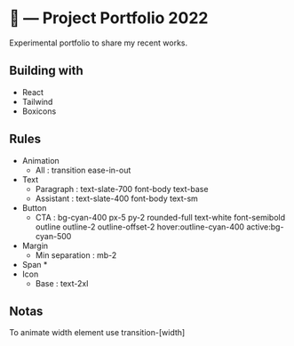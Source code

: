 # 🐋 — Project Portfolio 2022
Experimental portfolio to share my recent works.

## Building with
* React
* Tailwind
* Boxicons

## Rules 

* Animation
    * All : transition ease-in-out
* Text
    * Paragraph : text-slate-700 font-body text-base
    * Assistant : text-slate-400 font-body text-sm 
* Button
    * CTA : bg-cyan-400 px-5 py-2 rounded-full text-white font-semibold outline outline-2 outline-offset-2 hover:outline-cyan-400 active:bg-cyan-500
* Margin
    * Min separation : mb-2
* Span
    * 
* Icon
    * Base : text-2xl

## Notas
To animate width element use transition-[width]